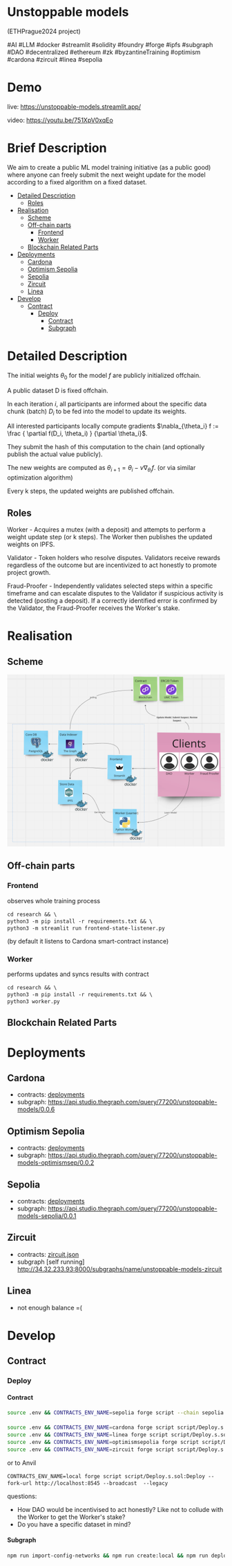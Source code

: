 #  Unstoppable models 
(ETHPrague2024 project)

#AI #LLM #docker #streamlit #solidity #foundry #forge #ipfs #subgraph #DAO #decentralized #ethereum #zk
#byzantineTraining
#optimism #cardona #zircuit #linea #sepolia

# Demo
live: https://unstoppable-models.streamlit.app/

video: https://youtu.be/751XpV0xqEo

# Brief Description

We aim to create a public ML model training initiative (as a public good) where anyone can freely submit the next weight update for the model according to a fixed algorithm on a fixed dataset.

<!-- START doctoc generated TOC please keep comment here to allow auto update -->
<!-- DON'T EDIT THIS SECTION, INSTEAD RE-RUN doctoc TO UPDATE -->

- [Detailed Description](#detailed-description)
  - [Roles](#roles)
- [Realisation](#realisation)
  - [Scheme](#scheme)
  - [Off-chain parts](#off-chain-parts)
    - [Frontend](#frontend)
    - [Worker](#worker)
  - [Blockchain Related Parts](#blockchain-related-parts)
- [Deployments](#deployments)
  - [Cardona](#cardona)
  - [Optimism Sepolia](#optimism-sepolia)
  - [Sepolia](#sepolia)
  - [Zircuit](#zircuit)
  - [Linea](#linea)
- [Develop](#develop)
  - [Contract](#contract)
    - [Deploy](#deploy)
      - [Contract](#contract-1)
      - [Subgraph](#subgraph)

<!-- END doctoc generated TOC please keep comment here to allow auto update -->

# Detailed Description

The initial weights $\theta_0$ for the model $f$ are publicly initialized offchain.

A public dataset D is fixed offchain.

In each iteration $i$, all participants are informed about the specific data chunk (batch) $D_i$ to be fed into the model to update its weights.

All interested participants locally compute gradients $\nabla_{\theta_i} f := \frac { \partial f(D_i, \theta_i) } {\partial \theta_i}$.

They submit the hash of this computation to the chain (and optionally publish the actual value publicly).

The new weights are computed as $\theta_{i+1} = \theta_i - \nu \nabla_{\theta_i} f$. (or via similar optimization algorithm)

Every k steps, the updated weights are published offchain.

## Roles

Worker - Acquires a mutex (with a deposit) and attempts to perform a weight update step (or k steps). The Worker then publishes the updated weights on IPFS.

Validator - Token holders who resolve disputes. Validators receive rewards regardless of the outcome but are incentivized to act honestly to promote project growth.

Fraud-Proofer - Independently validates selected steps within a specific timeframe and can escalate disputes to the Validator if suspicious activity is detected (posting a deposit). If a correctly identified error is confirmed by the Validator, the Fraud-Proofer receives the Worker's stake.

# Realisation
## Scheme
![Overview Scheme](docs/scheme.png)

## Off-chain parts
### Frontend
observes whole training process
```
cd research && \
python3 -m pip install -r requirements.txt && \
python3 -m streamlit run frontend-state-listener.py
```
(by default it listens to Cardona smart-contract instance)

### Worker
performs updates and syncs results with contract
```
cd research && \
python3 -m pip install -r requirements.txt && \
python3 worker.py
```

## Blockchain Related Parts

# Deployments

## Cardona
- contracts: [deployments](deployments/cardona.json)
- subgraph: https://api.studio.thegraph.com/query/77200/unstoppable-models/0.0.6

## Optimism Sepolia
- contracts: [deployments](deployments/optimismsepolia.json)
- subgraph: https://api.studio.thegraph.com/query/77200/unstoppable-models-optimismsep/0.0.2

## Sepolia
- contracts: [deployments](deployments/sepolia.json)
- subgraph: https://api.studio.thegraph.com/query/77200/unstoppable-models-sepolia/0.0.1

## Zircuit
- contracts: [zircuit.json](deployments%2Fzircuit.json)
- subgraph [self running] http://34.32.233.93:8000/subgraphs/name/unstoppable-models-zircuit

## Linea
- not enough balance =(

# Develop

## Contract

### Deploy

#### Contract
```bash
source .env && CONTRACTS_ENV_NAME=sepolia forge script --chain sepolia script/Deploy.s.sol:Deploy --rpc-url $SEPOLIA_RPC_URL --broadcast  -vvvv --legacy

source .env && CONTRACTS_ENV_NAME=cardona forge script script/Deploy.s.sol:Deploy --rpc-url https://rpc.cardona.zkevm-rpc.com --broadcast  -vvvv --legacy
source .env && CONTRACTS_ENV_NAME=linea forge script script/Deploy.s.sol:Deploy --rpc-url https://rpc.goerli.linea.build --broadcast  -vvvv --legacy
source .env && CONTRACTS_ENV_NAME=optimismsepolia forge script script/Deploy.s.sol:Deploy --rpc-url https://optimism-sepolia.drpc.org --broadcast  -vvvv --legacy
source .env && CONTRACTS_ENV_NAME=zircuit forge script script/Deploy.s.sol:Deploy --rpc-url https://zircuit1.p2pify.com --broadcast  -vvvv --legacy
```

or to Anvil
```
CONTRACTS_ENV_NAME=local forge script script/Deploy.s.sol:Deploy --fork-url http://localhost:8545 --broadcast  --legacy
```

questions:
- How DAO would be incentivised to act honestly? Like not to collude with the Worker to get the Worker's stake?
- Do you have a specific dataset in mind?

#### Subgraph
```bash
npm run import-config-networks && npm run create:local && npm run deploy:local
```
